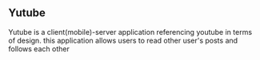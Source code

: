 ## Yutube

Yutube is a client(mobile)-server application referencing youtube in terms of design. this application allows users to read other user's posts and follows each other
